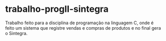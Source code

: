 # trabalho-progII-sintegra
Trabalho feito para a disciplina de programação na linguagem C, onde é feito um sistema que registre vendas e compras de produtos e no final gera o Sintegra.

